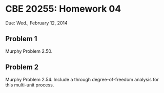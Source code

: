 # CBE 20255: Homework 04 #
Due: Wed., February 12, 2014

## Problem 1 ##

 Murphy Problem 2.50. 

## Problem 2 ##

 Murphy Problem 2.54. Include a through degree-of-freedom analysis for this multi-unit process.

